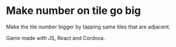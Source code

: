 # Make number on tile go big

Make the tile number bigger by tapping same tiles that are adjacent.

Game made with JS, React and Cordova.
